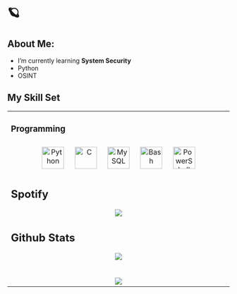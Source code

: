 # 🪐

## About Me:
- I’m currently learning **System Security**
- Python
- OSINT


## My Skill Set  
<table><tr><td valign="top" width="33%">


### Programming
<div align="center">  
<a href="https://www.python.org/" target="_blank"><img style="margin: 10px" src="https://profilinator.rishav.dev/skills-assets/python-original.svg" alt="Python" height="50" /></a>  
<a href="https://www.cprogramming.com/" target="_blank"><img style="margin: 10px" src="https://profilinator.rishav.dev/skills-assets/c-original.svg" alt="C" height="50" /></a>  
<a href="https://www.mysql.com/" target="_blank"><img style="margin: 10px" src="https://profilinator.rishav.dev/skills-assets/mysql-original-wordmark.svg" alt="MySQL" height="50" /></a>  
<a href="https://www.gnu.org/software/bash/" target="_blank"><img style="margin: 10px" src="https://profilinator.rishav.dev/skills-assets/gnu_bash-icon.svg" alt="Bash" height="50" /></a>  
<a href="https://docs.microsoft.com/en-us/powershell/" target="_blank"><img style="margin: 10px" src="https://profilinator.rishav.dev/skills-assets/powershell.png" alt="PowerShell" height="50" /></a>  
</div>

## Spotify
<div align="center">
<img src="https://spotify-github-profile.vercel.app/api/view?uid=31pudr7l52cbrpm67c4f6dmtp2um&cover_image=true&theme=default&show_offline=false&bar_color=0af0b6"/>
</div>

## Github Stats  
<div align="center"><img src="https://github-readme-stats.vercel.app/api?username=empty-system&show_icons=true&count_private=true&hide_border=true" align="center" /></div>  
  
<br/>  

<br/>  

<div align="center">
<img src="https://komarev.com/ghpvc/?username=empty-system&&style=flat-square" align="center" />
</div>  
